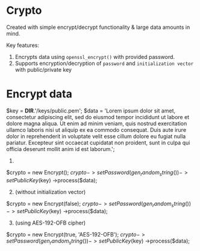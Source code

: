 # Crypto
Created with simple encrypt/decrypt functionality & large data amounts in mind.

Key features:

1. Encrypts data using `openssl_encrypt()` with provided password.
2. Supports encryption/decryption of `password` and `initialization vector` with public/private key

# Encrypt data

$key = __DIR__.'/keys/public.pem';
$data = 'Lorem ipsum dolor sit amet, consectetur adipiscing elit, sed do eiusmod tempor incididunt ut labore et dolore magna aliqua. Ut enim ad minim veniam, quis nostrud exercitation ullamco laboris nisi ut aliquip ex ea commodo consequat. Duis aute irure dolor in reprehenderit in voluptate velit esse cillum dolore eu fugiat nulla pariatur. Excepteur sint occaecat cupidatat non proident, sunt in culpa qui officia deserunt mollit anim id est laborum.';

1.

$crypto = new Encrypt();
$crypto->setPassword(gen_random_string())
        ->setPublicKey($key)
        ->process($data);

2. (without initialization vector)

$crypto = new Encrypt(false);
$crypto->setPassword(gen_random_string())
        ->setPublicKey($key)
        ->process($data);

3. (using AES-192-OFB cipher)

$crypto = new Encrypt(true, 'AES-192-OFB');
$crypto->setPassword(gen_random_string())
        ->setPublicKey($key)
        ->process($data);